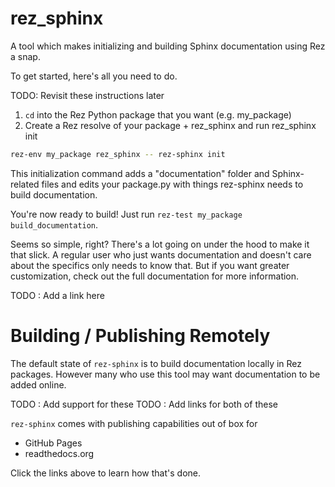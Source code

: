 # rez_sphinx
A tool which makes initializing and building Sphinx documentation using Rez a snap.

To get started, here's all you need to do.

TODO: Revisit these instructions later

1. `cd` into the Rez Python package that you want (e.g. my_package)
2. Create a Rez resolve of your package + rez_sphinx and run rez_sphinx init

```sh
rez-env my_package rez_sphinx -- rez-sphinx init
```

This initialization command adds a "documentation" folder and Sphinx-related
files and edits your package.py with things rez-sphinx needs to build
documentation.

You're now ready to build! Just run `rez-test my_package build_documentation`.

Seems so simple, right? There's a lot going on under the hood to make it that
slick. A regular user who just wants documentation and doesn't care about the
specifics only needs to know that. But if you want greater customization, check
out the full documentation for more information.

TODO : Add a link here


# Building / Publishing Remotely
The default state of `rez-sphinx` is to build documentation locally in Rez packages.
However many who use this tool may want documentation to be added online.

TODO : Add support for these
TODO : Add links for both of these

`rez-sphinx` comes with publishing capabilities out of box for

- GitHub Pages
- readthedocs.org

Click the links above to learn how that's done.
